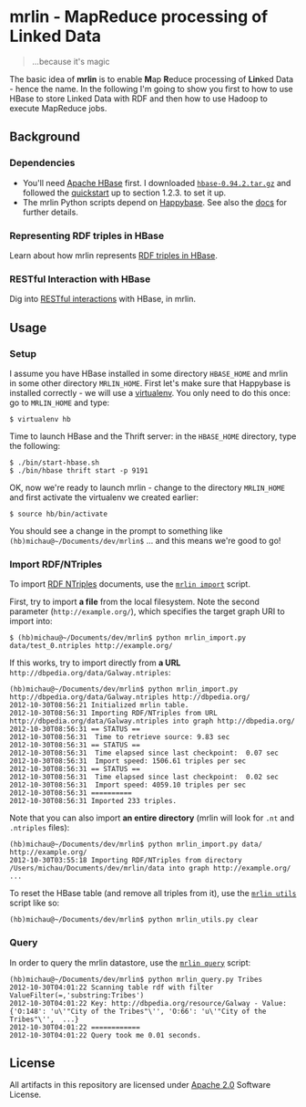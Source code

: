 # mrlin - MapReduce processing of Linked Data

> ...because it's magic

The basic idea of **mrlin** is to enable **M**ap **R**educe processing of **Lin**ked Data - hence the name. In the following I'm going to show you first to how to use HBase to store Linked Data with RDF and then how to use Hadoop to execute MapReduce jobs.

## Background

### Dependencies

* You'll need [Apache HBase](http://hbase.apache.org/) first. I downloaded [`hbase-0.94.2.tar.gz`](http://ftp.heanet.ie/mirrors/www.apache.org/dist/hbase/stable/hbase-0.94.2.tar.gz) and followed the [quickstart](http://hbase.apache.org/book/quickstart.html) up to section 1.2.3. to set it up.
* The mrlin Python scripts depend on [Happybase](https://github.com/wbolster/happybase). See also the [docs](http://happybase.readthedocs.org/en/latest/index.html) for further details.

### Representing RDF triples in HBase
Learn about how mrlin represents [RDF triples in HBase](https://github.com/mhausenblas/mrlin/wiki/RDF-in-HBase).

### RESTful Interaction with HBase
Dig into [RESTful interactions](https://github.com/mhausenblas/mrlin/wiki/RESTful-interaction) with HBase, in mrlin.

## Usage

### Setup
I assume you have HBase installed in some directory `HBASE_HOME` and mrlin in some other directory `MRLIN_HOME`. First let's make sure that Happybase is installed correctly - we will use a [virtualenv](http://pypi.python.org/pypi/virtualenv "virtualenv 1.8.2 : Python Package Index"). You only need to do this once: go to `MRLIN_HOME` and type:

	$ virtualenv hb

Time to launch HBase and the Thrift server: in the `HBASE_HOME` directory, type the following:

	$ ./bin/start-hbase.sh 
	$ ./bin/hbase thrift start -p 9191

OK, now we're ready to launch mrlin - change to the directory `MRLIN_HOME` and first activate the virtualenv we created earlier:

	$ source hb/bin/activate

You should see a change in the prompt to something like `(hb)michau@~/Documents/dev/mrlin$` ... and this means we're good to go!

### Import RDF/NTriples
To import  [RDF NTriples](http://www.w3.org/TR/rdf-testcases/#ntriples) documents, use the [`mrlin import`](https://raw.github.com/mhausenblas/mrlin/master/mrlin_import.py) script.

First, try to import **a file** from the local filesystem. Note the second parameter (`http://example.org/`), which specifies the target graph URI to import into:

	$ (hb)michau@~/Documents/dev/mrlin$ python mrlin_import.py data/test_0.ntriples http://example.org/

If this works, try to import directly from **a URL** `http://dbpedia.org/data/Galway.ntriples`:

	(hb)michau@~/Documents/dev/mrlin$ python mrlin_import.py http://dbpedia.org/data/Galway.ntriples http://dbpedia.org/
	2012-10-30T08:56:21 Initialized mrlin table.
	2012-10-30T08:56:31 Importing RDF/NTriples from URL http://dbpedia.org/data/Galway.ntriples into graph http://dbpedia.org/
	2012-10-30T08:56:31 == STATUS ==
	2012-10-30T08:56:31  Time to retrieve source: 9.83 sec
	2012-10-30T08:56:31 == STATUS ==
	2012-10-30T08:56:31  Time elapsed since last checkpoint:  0.07 sec
	2012-10-30T08:56:31  Import speed: 1506.61 triples per sec
	2012-10-30T08:56:31 == STATUS ==
	2012-10-30T08:56:31  Time elapsed since last checkpoint:  0.02 sec
	2012-10-30T08:56:31  Import speed: 4059.10 triples per sec
	2012-10-30T08:56:31 ==========
	2012-10-30T08:56:31 Imported 233 triples.

Note that you can also import **an entire directory** (mrlin will look for `.nt` and `.ntriples` files):
	
	(hb)michau@~/Documents/dev/mrlin$ python mrlin_import.py data/ http://example.org/
	2012-10-30T03:55:18 Importing RDF/NTriples from directory /Users/michau/Documents/dev/mrlin/data into graph http://example.org/
	...
	
To reset the HBase table (and remove all triples from it), use the [`mrlin utils`](https://raw.github.com/mhausenblas/mrlin/master/mrlin_utils.py) script like so:

	(hb)michau@~/Documents/dev/mrlin$ python mrlin_utils.py clear

### Query
In order to query the mrlin datastore, use the [`mrlin query`](https://raw.github.com/mhausenblas/mrlin/master/mrlin_query.py) script:

	(hb)michau@~/Documents/dev/mrlin$ python mrlin_query.py Tribes
	2012-10-30T04:01:22 Scanning table rdf with filter ValueFilter(=,'substring:Tribes')
	2012-10-30T04:01:22 Key: http://dbpedia.org/resource/Galway - Value: {'O:148': 'u\'"City of the Tribes"\'', 'O:66': 'u\'"City of the Tribes"\'',  ...}
	2012-10-30T04:01:22 ============
	2012-10-30T04:01:22 Query took me 0.01 seconds.

## License

All artifacts in this repository are licensed under [Apache 2.0](http://www.apache.org/licenses/LICENSE-2.0.html) Software License.